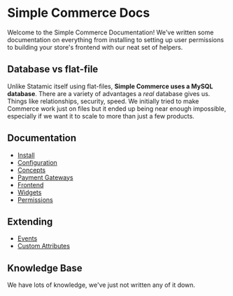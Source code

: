 # Simple Commerce Docs

Welcome to the Simple Commerce Documentation! We've written some documentation on everything from installing to setting up user permissions to building your store's frontend with our neat set of helpers.

## Database vs flat-file

Unlike Statamic itself using flat-files, **Simple Commerce uses a MySQL database**. There are a variety of advantages a *real* database gives us. Things like relationships, security, speed. We initially tried to make Commerce work just on files but it ended up being near enough impossible, especially if we want it to scale to more than just a few products.

## Documentation

* [Install](./install.md)
* [Configuration](./configuration.md)
* [Concepts](./concepts.md)
* [Payment Gateways](./gateways.md)
* [Frontend](./frontend.md)
* [Widgets](./widgets.md)
* [Permissions](./permissions.md)

## Extending

* [Events](./events.md)
* [Custom Attributes](./attributes.md)

## Knowledge Base

We have lots of knowledge, we've just not written any of it down.
